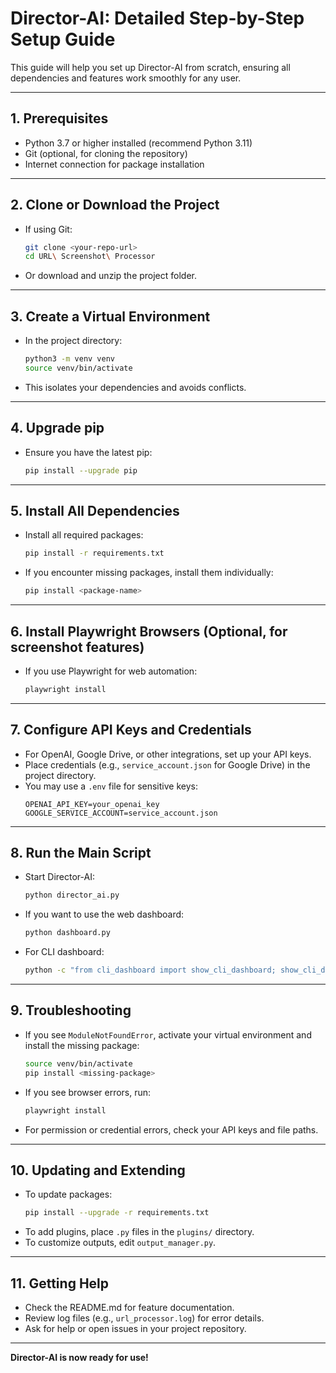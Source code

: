 # Director-AI: Detailed Step-by-Step Setup Guide

This guide will help you set up Director-AI from scratch, ensuring all dependencies and features work smoothly for any user.

---

## 1. Prerequisites
- Python 3.7 or higher installed (recommend Python 3.11)
- Git (optional, for cloning the repository)
- Internet connection for package installation

---

## 2. Clone or Download the Project
- If using Git:
  ```bash
  git clone <your-repo-url>
  cd URL\ Screenshot\ Processor
  ```
- Or download and unzip the project folder.

---

## 3. Create a Virtual Environment
- In the project directory:
  ```bash
  python3 -m venv venv
  source venv/bin/activate
  ```
- This isolates your dependencies and avoids conflicts.

---

## 4. Upgrade pip
- Ensure you have the latest pip:
  ```bash
  pip install --upgrade pip
  ```

---

## 5. Install All Dependencies
- Install all required packages:
  ```bash
  pip install -r requirements.txt
  ```
- If you encounter missing packages, install them individually:
  ```bash
  pip install <package-name>
  ```

---

## 6. Install Playwright Browsers (Optional, for screenshot features)
- If you use Playwright for web automation:
  ```bash
  playwright install
  ```

---

## 7. Configure API Keys and Credentials
- For OpenAI, Google Drive, or other integrations, set up your API keys.
- Place credentials (e.g., `service_account.json` for Google Drive) in the project directory.
- You may use a `.env` file for sensitive keys:
  ```env
  OPENAI_API_KEY=your_openai_key
  GOOGLE_SERVICE_ACCOUNT=service_account.json
  ```

---

## 8. Run the Main Script
- Start Director-AI:
  ```bash
  python director_ai.py
  ```
- If you want to use the web dashboard:
  ```bash
  python dashboard.py
  ```
- For CLI dashboard:
  ```bash
  python -c "from cli_dashboard import show_cli_dashboard; show_cli_dashboard('sample_urls_processed.xlsx')"
  ```

---

## 9. Troubleshooting
- If you see `ModuleNotFoundError`, activate your virtual environment and install the missing package:
  ```bash
  source venv/bin/activate
  pip install <missing-package>
  ```
- If you see browser errors, run:
  ```bash
  playwright install
  ```
- For permission or credential errors, check your API keys and file paths.

---

## 10. Updating and Extending
- To update packages:
  ```bash
  pip install --upgrade -r requirements.txt
  ```
- To add plugins, place `.py` files in the `plugins/` directory.
- To customize outputs, edit `output_manager.py`.

---

## 11. Getting Help
- Check the README.md for feature documentation.
- Review log files (e.g., `url_processor.log`) for error details.
- Ask for help or open issues in your project repository.

---

**Director-AI is now ready for use!**
